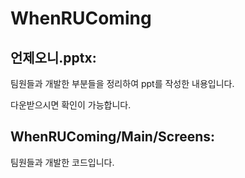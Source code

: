 # WhenRUComing

## 언제오니.pptx: 


팀원들과 개발한 부분들을 정리하여 ppt를 작성한 내용입니다.


다운받으시면 확인이 가능합니다.


## WhenRUComing/Main/Screens: 


팀원들과 개발한 코드입니다.
